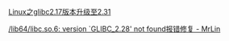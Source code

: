 [Linux之glibc2.17版本升级至2.31](https://blog.csdn.net/carefree2005/article/details/117559312)

[/lib64/libc.so.6: version `GLIBC_2.28&#39; not found报错修复 - MrLin](https://mrlin.net/1435.html)
